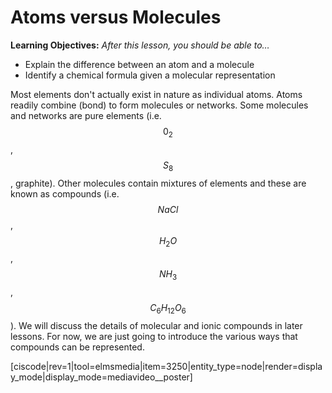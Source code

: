# Atoms versus Molecules

**Learning Objectives:** _After this lesson, you should be able to…_

* Explain the difference between an atom and a molecule
* Identify a chemical formula given a molecular representation


Most elements don't actually exist in nature as individual atoms.  Atoms readily combine (bond) to form molecules or networks.  Some molecules and networks are pure elements (i.e. $$0_2$$, $$S_8$$, graphite).  Other molecules contain mixtures of elements and these are known as compounds (i.e. $$NaCl$$, $$H_2O$$, $$NH_3$$, $$C_6H_{12}O_6$$).  We will discuss the details of molecular and ionic compounds in later lessons.  For now, we are just going to introduce the various ways that compounds can be represented.

[ciscode|rev=1|tool=elmsmedia|item=3250|entity_type=node|render=display_mode|display_mode=mediavideo__poster]
 

<houck-math> </houck-math>
